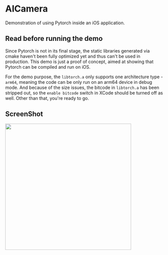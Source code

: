 # AICamera
Demonstration of using Pytorch inside an iOS application.

## Read before running the demo

Since Pytorch is not in its final stage, the static libraries generated via cmake haven't been fully optimized yet and thus can't be used in production. This demo is just a proof of concept, aimed at showing that Pytorch can be compiled and run on iOS.

For the demo purpose, the `libtorch.a` only supports one architecture type - `arm64`, meaning the code can be only run on an arm64 device in debug mode. And because of the size issues, the bitcode in `libtorch.a` has been stripped out, so the `enable bitcode` switch in XCode should be turned off as well. Other than that, you're ready to go.

## ScreenShot

<img src="./aicamera.gif" width="400">

